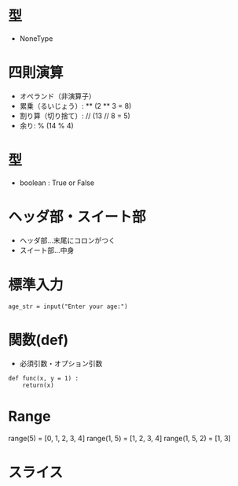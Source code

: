 # 型

* NoneType

# 四則演算

* オペランド（非演算子）
* 累乗（るいじょう）: **  (2 ** 3 = 8)
* 割り算（切り捨て）: // (13 // 8 = 5)
* 余り: % (14 % 4)

# 型
* boolean : True or False

# ヘッダ部・スイート部

* ヘッダ部...末尾にコロンがつく
* スイート部...中身

# 標準入力

```
age_str = input("Enter your age:")
```

# 関数(def)

* 必須引数・オプション引数

```
def func(x, y = 1) :
	return(x)
```

# Range

range(5) = [0, 1, 2, 3, 4]
range(1, 5) = [1, 2, 3, 4]
range(1, 5, 2) = [1, 3]

# スライス

